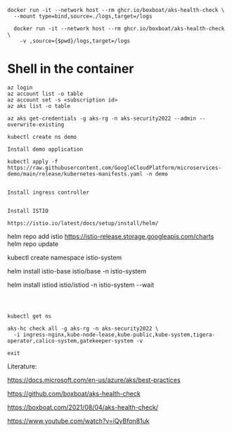 ```
docker run -it --network host --rm ghcr.io/boxboat/aks-health-check \
  --mount type=bind,source=./logs,target=/logs 

  docker run -it --network host --rm ghcr.io/boxboat/aks-health-check \
    -v ,source={$pwd}/logs,target=/logs  
```

# Shell in the container
```
az login
az account list -o table
az account set -s <subscription id>
az aks list -o table

az aks get-credentials -g aks-rg -n aks-security2022 --admin --overwrite-existing

kubectl create ns demo

Install demo application

kubectl apply -f https://raw.githubusercontent.com/GoogleCloudPlatform/microservices-demo/main/release/kubernetes-manifests.yaml -n demo 


Install ingress controller


Install ISTIO

https://istio.io/latest/docs/setup/install/helm/

```
helm repo add istio https://istio-release.storage.googleapis.com/charts
helm repo update

kubectl create namespace istio-system

helm install istio-base istio/base -n istio-system

helm install istiod istio/istiod -n istio-system --wait

```



kubectl get ns

aks-hc check all -g aks-rg -n aks-security2022 \
  -i ingress-nginx,kube-node-lease,kube-public,kube-system,tigera-operator,calico-system,gatekeeper-system -v

exit

```

Literature:


https://docs.microsoft.com/en-us/azure/aks/best-practices

https://github.com/boxboat/aks-health-check

https://boxboat.com/2021/08/04/aks-health-check/

https://www.youtube.com/watch?v=iQyBfon81uk


